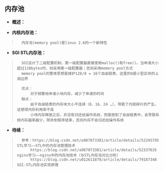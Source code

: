 ## 内存池
- **概述：**
>
>
>
>

- **内核内存池：**
>       内存池(memory pool)是linux 2.6的一个新特性
>
>
>
>
>

- **SGI STL内存池：**
>       SGI设计了二级配置机制，第一级配置器直接使用malloc()和free()。当申请大小超过128bytes时，则采用第一级配置器；否则采用memory pool方式
>       memory pool的整体思想是维护128/8 = 16个自由链表，这里的8是小型区块的上调边界
>
>       优点：
>           对于频繁地申请小块内存，减少了申请的时间
>       缺点：
>           由于自由链表的内存块大小不连续（8、16、24 …），导致了内部碎片的产生。这使得内存利用率不高
>           小块内存释放之后，并没有归还给操作系统，而是放到了自由链表中，会导致系统内存越来越少，除非到程序结束，否则内存不会归还给操作系统
> 
>
>

- **待续：**
>       参考：https://blog.csdn.net/a987073381/article/details/52245795    STL学习——STL中的内存池管理技术
>           https://blog.csdn.net/a987073381/article/details/52337635       nginx学习——nginx中的内存池技术（与STL内存池对比分析）
>           https://blog.csdn.net/u012611878/article/details/79187348       SGI-STL内存池实现原理
>
>
>
>
>
>
>
>
>
>
>
>
>
>
>
>
